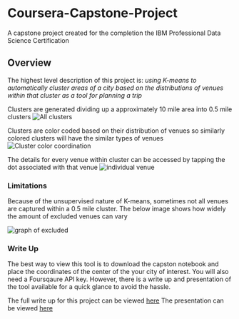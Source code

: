 # Coursera-Capstone-Project
A capstone project created for the completion the IBM Professional Data Science Certification


## Overview
The highest level description of this project is: _using K-means to automatically cluster areas of a city based on the distributions of venues within that cluster as a tool for planning a trip_

Clusters are generated dividing up a approximately 10 mile area into 0.5 mile clusters
![All clusters](https://github.com/dalcantara7/Coursera-Capstone-Project/blob/master/images/high%20level.png)

Clusters are color coded based on their distribution of venues so similarly colored clusters will have the similar types of venues 
![Cluster color coordination](https://github.com/dalcantara7/Coursera-Capstone-Project/blob/master/images/multiple%20clusters.png)

The details for every venue within cluster can be accessed by tapping the dot associated with that venue
![individual venue](https://github.com/dalcantara7/Coursera-Capstone-Project/blob/master/images/details.png)


### Limitations
Because of the unsupervised nature of K-means, sometimes not all venues are captured within a 0.5 mile cluster. The below image shows how widely the amount of excluded venues can vary

![graph of excluded](https://github.com/dalcantara7/Coursera-Capstone-Project/blob/master/images/exluded%20graph.png)

### Write Up
The best way to view this tool is to download the capston notebook and place the coordinates of the center of the your city of interest. You will also need a Foursqaure API key. However, there is a write up and presentation of the tool available for a quick glance to avoid the hassle.

The full write up for this project can be viewed [here](https://github.com/dalcantara7/Coursera-Capstone-Project/blob/master/Coursera%20Final%20Project%20Write%20Up.pdf)
The presentation can be viewed [here](https://github.com/dalcantara7/Coursera-Capstone-Project/blob/master/Coursera%20Capstone%20Presentation.pptx)


